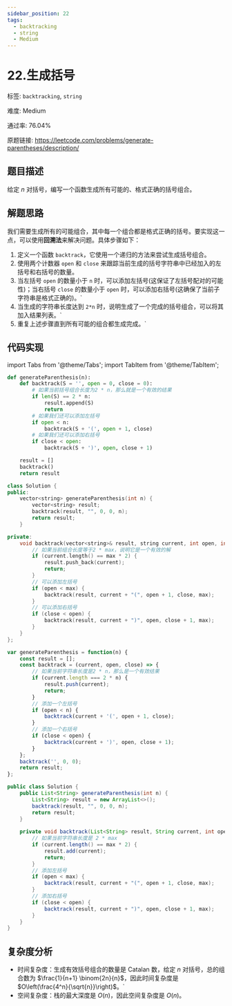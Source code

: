 ```yaml
---
sidebar_position: 22
tags:
  - backtracking
  - string
  - Medium
---
```


# 22.生成括号

标签: `backtracking`, `string`

难度: Medium

通过率: 76.04%

原题链接: https://leetcode.com/problems/generate-parentheses/description/

## 题目描述
给定 $n$ 对括号，编写一个函数生成所有可能的、格式正确的括号组合。

## 解题思路
我们需要生成所有的可能组合，其中每一个组合都是格式正确的括号。要实现这一点，可以使用**回溯法**来解决问题。具体步骤如下：
1. 定义一个函数 `backtrack`，它使用一个递归的方法来尝试生成括号组合。
2. 使用两个计数器 `open` 和 `close` 来跟踪当前生成的括号字符串中已经加入的左括号和右括号的数量。
3. 当左括号 `open` 的数量小于 `n` 时，可以添加左括号(这保证了左括号配对的可能性)；当右括号 `close` 的数量小于 `open` 时，可以添加右括号(这确保了当前子字符串是格式正确的)。`
4. 当生成的字符串长度达到 `2*n` 时，说明生成了一个完成的括号组合，可以将其加入结果列表。`
5. 重复上述步骤直到所有可能的组合都生成完成。`


## 代码实现
import Tabs from '@theme/Tabs';
import TabItem from '@theme/TabItem';

<Tabs>
<TabItem value="python" label="Python">

```python
def generateParenthesis(n):
    def backtrack(S = '', open = 0, close = 0):
        # 如果当前括号组合长度为2 * n，那么就是一个有效的结果
        if len(S) == 2 * n:
            result.append(S)
            return
        # 如果我们还可以添加左括号
        if open < n:
            backtrack(S + '(', open + 1, close)
        # 如果我们还可以添加右括号
        if close < open:
            backtrack(S + ')', open, close + 1)

    result = []
    backtrack()
    return result

```

</TabItem>
<TabItem value="cpp" label="C++">

```cpp
class Solution {
public:
    vector<string> generateParenthesis(int n) {
        vector<string> result;
        backtrack(result, "", 0, 0, n);
        return result;
    }

private:
    void backtrack(vector<string>& result, string current, int open, int close, int max) {
        // 如果当前组合长度等于2 * max，说明它是一个有效的解
        if (current.length() == max * 2) {
            result.push_back(current);
            return;
        }
        // 可以添加左括号
        if (open < max) {
            backtrack(result, current + "(", open + 1, close, max);
        }
        // 可以添加右括号
        if (close < open) {
            backtrack(result, current + ")", open, close + 1, max);
        }
    }
};
```

</TabItem>
<TabItem value="javascript" label="JavaScript">

```javascript
var generateParenthesis = function(n) {
    const result = [];
    const backtrack = (current, open, close) => {
        // 如果当前字符串长度是2 * n，那么是一个有效结果
        if (current.length === 2 * n) {
            result.push(current);
            return;
        }
        // 添加一个左括号
        if (open < n) {
            backtrack(current + '(', open + 1, close);
        }
        // 添加一个右括号
        if (close < open) {
            backtrack(current + ')', open, close + 1);
        }
    };
    backtrack('', 0, 0);
    return result;
};
```

</TabItem>
<TabItem value="java" label="Java">

```java
public class Solution {
    public List<String> generateParenthesis(int n) {
        List<String> result = new ArrayList<>();
        backtrack(result, "", 0, 0, n);
        return result;
    }
    
    private void backtrack(List<String> result, String current, int open, int close, int max) {
        // 如果当前字符串长度是 2 * max
        if (current.length() == max * 2) {
            result.add(current);
            return;
        }
        // 添加左括号
        if (open < max) {
            backtrack(result, current + "(", open + 1, close, max);
        }
        // 添加右括号
        if (close < open) {
            backtrack(result, current + ")", open, close + 1, max);
        }
    }
}
```

</TabItem>
</Tabs>

## 复杂度分析
- 时间复杂度：生成有效括号组合的数量是 Catalan 数，给定 $n$ 对括号，总的组合数为 $\frac{1}{n+1} \binom{2n}{n}$，因此时间复杂度是 $O\left(\frac{4^n}{\sqrt{n}}\right)$。`
- 空间复杂度：栈的最大深度是 $O(n)$，因此空间复杂度是 $O(n)$。
